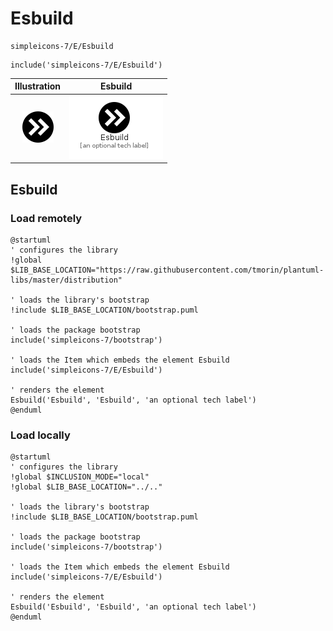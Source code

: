 # Esbuild


```text
simpleicons-7/E/Esbuild
```

```text
include('simpleicons-7/E/Esbuild')
```



| Illustration | Esbuild |
| :---: | :---: |
| ![illustration for Illustration](../../simpleicons-7/E/Esbuild.png) | ![illustration for Esbuild](../../simpleicons-7/E/Esbuild.Local.png) |




## Esbuild

### Load remotely
```plantuml
@startuml
' configures the library
!global $LIB_BASE_LOCATION="https://raw.githubusercontent.com/tmorin/plantuml-libs/master/distribution"

' loads the library's bootstrap
!include $LIB_BASE_LOCATION/bootstrap.puml

' loads the package bootstrap
include('simpleicons-7/bootstrap')

' loads the Item which embeds the element Esbuild
include('simpleicons-7/E/Esbuild')

' renders the element
Esbuild('Esbuild', 'Esbuild', 'an optional tech label')
@enduml
```

### Load locally
```plantuml
@startuml
' configures the library
!global $INCLUSION_MODE="local"
!global $LIB_BASE_LOCATION="../.."

' loads the library's bootstrap
!include $LIB_BASE_LOCATION/bootstrap.puml

' loads the package bootstrap
include('simpleicons-7/bootstrap')

' loads the Item which embeds the element Esbuild
include('simpleicons-7/E/Esbuild')

' renders the element
Esbuild('Esbuild', 'Esbuild', 'an optional tech label')
@enduml
```

